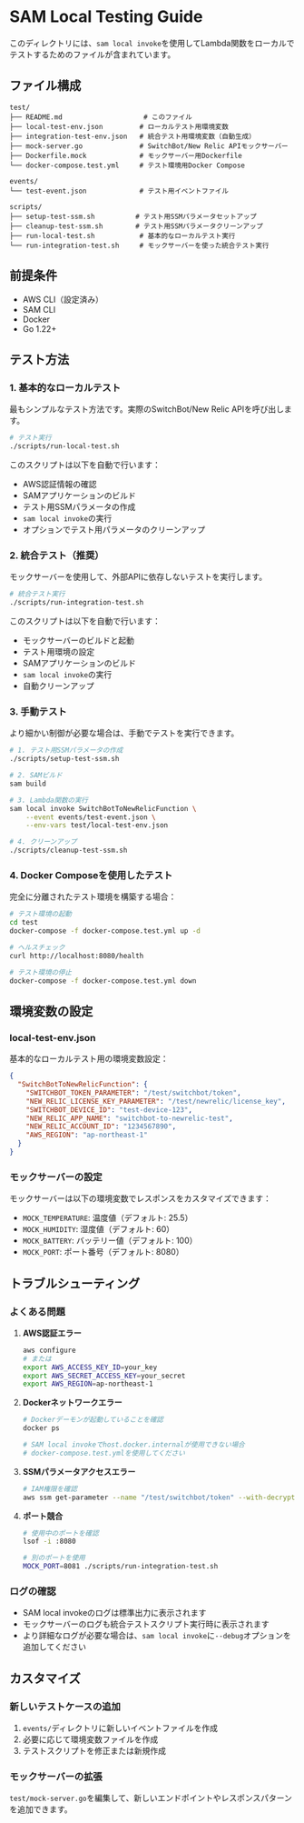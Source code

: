 # SAM Local Testing Guide

このディレクトリには、`sam local invoke`を使用してLambda関数をローカルでテストするためのファイルが含まれています。

## ファイル構成

```
test/
├── README.md                    # このファイル
├── local-test-env.json         # ローカルテスト用環境変数
├── integration-test-env.json   # 統合テスト用環境変数（自動生成）
├── mock-server.go              # SwitchBot/New Relic APIモックサーバー
├── Dockerfile.mock             # モックサーバー用Dockerfile
└── docker-compose.test.yml     # テスト環境用Docker Compose

events/
└── test-event.json             # テスト用イベントファイル

scripts/
├── setup-test-ssm.sh          # テスト用SSMパラメータセットアップ
├── cleanup-test-ssm.sh        # テスト用SSMパラメータクリーンアップ
├── run-local-test.sh           # 基本的なローカルテスト実行
└── run-integration-test.sh     # モックサーバーを使った統合テスト実行
```

## 前提条件

- AWS CLI（設定済み）
- SAM CLI
- Docker
- Go 1.22+

## テスト方法

### 1. 基本的なローカルテスト

最もシンプルなテスト方法です。実際のSwitchBot/New Relic APIを呼び出します。

```bash
# テスト実行
./scripts/run-local-test.sh
```

このスクリプトは以下を自動で行います：
- AWS認証情報の確認
- SAMアプリケーションのビルド
- テスト用SSMパラメータの作成
- `sam local invoke`の実行
- オプションでテスト用パラメータのクリーンアップ

### 2. 統合テスト（推奨）

モックサーバーを使用して、外部APIに依存しないテストを実行します。

```bash
# 統合テスト実行
./scripts/run-integration-test.sh
```

このスクリプトは以下を自動で行います：
- モックサーバーのビルドと起動
- テスト用環境の設定
- SAMアプリケーションのビルド
- `sam local invoke`の実行
- 自動クリーンアップ

### 3. 手動テスト

より細かい制御が必要な場合は、手動でテストを実行できます。

```bash
# 1. テスト用SSMパラメータの作成
./scripts/setup-test-ssm.sh

# 2. SAMビルド
sam build

# 3. Lambda関数の実行
sam local invoke SwitchBotToNewRelicFunction \
    --event events/test-event.json \
    --env-vars test/local-test-env.json

# 4. クリーンアップ
./scripts/cleanup-test-ssm.sh
```

### 4. Docker Composeを使用したテスト

完全に分離されたテスト環境を構築する場合：

```bash
# テスト環境の起動
cd test
docker-compose -f docker-compose.test.yml up -d

# ヘルスチェック
curl http://localhost:8080/health

# テスト環境の停止
docker-compose -f docker-compose.test.yml down
```

## 環境変数の設定

### local-test-env.json

基本的なローカルテスト用の環境変数設定：

```json
{
  "SwitchBotToNewRelicFunction": {
    "SWITCHBOT_TOKEN_PARAMETER": "/test/switchbot/token",
    "NEW_RELIC_LICENSE_KEY_PARAMETER": "/test/newrelic/license_key",
    "SWITCHBOT_DEVICE_ID": "test-device-123",
    "NEW_RELIC_APP_NAME": "switchbot-to-newrelic-test",
    "NEW_RELIC_ACCOUNT_ID": "1234567890",
    "AWS_REGION": "ap-northeast-1"
  }
}
```

### モックサーバーの設定

モックサーバーは以下の環境変数でレスポンスをカスタマイズできます：

- `MOCK_TEMPERATURE`: 温度値（デフォルト: 25.5）
- `MOCK_HUMIDITY`: 湿度値（デフォルト: 60）
- `MOCK_BATTERY`: バッテリー値（デフォルト: 100）
- `MOCK_PORT`: ポート番号（デフォルト: 8080）

## トラブルシューティング

### よくある問題

1. **AWS認証エラー**
   ```bash
   aws configure
   # または
   export AWS_ACCESS_KEY_ID=your_key
   export AWS_SECRET_ACCESS_KEY=your_secret
   export AWS_REGION=ap-northeast-1
   ```

2. **Dockerネットワークエラー**
   ```bash
   # Dockerデーモンが起動していることを確認
   docker ps
   
   # SAM local invokeでhost.docker.internalが使用できない場合
   # docker-compose.test.ymlを使用してください
   ```

3. **SSMパラメータアクセスエラー**
   ```bash
   # IAM権限を確認
   aws ssm get-parameter --name "/test/switchbot/token" --with-decryption
   ```

4. **ポート競合**
   ```bash
   # 使用中のポートを確認
   lsof -i :8080
   
   # 別のポートを使用
   MOCK_PORT=8081 ./scripts/run-integration-test.sh
   ```

### ログの確認

- SAM local invokeのログは標準出力に表示されます
- モックサーバーのログも統合テストスクリプト実行時に表示されます
- より詳細なログが必要な場合は、`sam local invoke`に`--debug`オプションを追加してください

## カスタマイズ

### 新しいテストケースの追加

1. `events/`ディレクトリに新しいイベントファイルを作成
2. 必要に応じて環境変数ファイルを作成
3. テストスクリプトを修正または新規作成

### モックサーバーの拡張

`test/mock-server.go`を編集して、新しいエンドポイントやレスポンスパターンを追加できます。